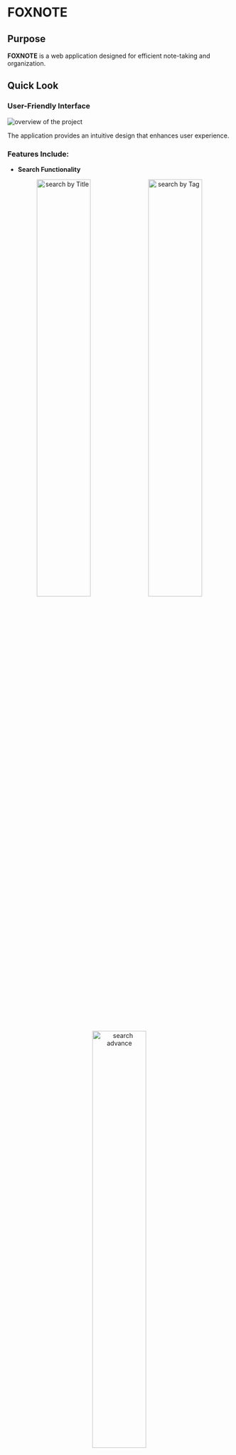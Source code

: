 # FOXNOTE

## Purpose
**FOXNOTE** is a web application designed for efficient note-taking and organization.

## Quick Look
### User-Friendly Interface
![overview of the project](https://raw.githubusercontent.com/abdrrahim2002/PROJECTS-IMAGES/refs/heads/main/foxnote/foxnote%20overview.png?token=GHSAT0AAAAAACYEZLLKQ7KSJLVVCCXL7BG6ZYL2M4Q)

The application provides an intuitive design that enhances user experience.

### Features Include:
  - **Search Functionality**
<div align="center">
  <img src="https://raw.githubusercontent.com/abdrrahim2002/PROJECTS-IMAGES/refs/heads/main/foxnote/search%20title.png?token=GHSAT0AAAAAACYEZLLKKP52VD3XI7RQLTJKZYL2XFQ" alt="search by Title" width='49%'>
  <img src="https://raw.githubusercontent.com/abdrrahim2002/PROJECTS-IMAGES/refs/heads/main/foxnote/search%20tag.png?token=GHSAT0AAAAAACYEZLLK6IQ6F53BHKHWFYBUZYL2XHA" alt="search by Tag" width='49%'>
  <img src="https://raw.githubusercontent.com/abdrrahim2002/PROJECTS-IMAGES/refs/heads/main/foxnote/search%20advance.png?token=GHSAT0AAAAAACYEZLLLANALLOM7BNUGXBJUZYL2XIQ" alt="search advance" width='49%'>
</div>

<br>

Quickly find notes with our efficient search feature.

<br>
<br>

 - **Text Customization**
  
  <div align="center">>
    <img src="https://raw.githubusercontent.com/abdrrahim2002/PROJECTS-IMAGES/refs/heads/main/foxnote/mynote%20ribbon.png?token=GHSAT0AAAAAACYEZLLLGMPLICR3PO3FHFBCZYL2WNQ" alt="customizable">
  </div>

<br>

  Personalize your notes with various formatting options, thanks to **[Quilljs](https://quilljs.com/)**

<br>
<br>

  - **Organize your note**
  
  <div align="center">>
    <img src="https://raw.githubusercontent.com/abdrrahim2002/PROJECTS-IMAGES/refs/heads/main/foxnote/foxnote%20overview%20customizable.png?token=GHSAT0AAAAAACYEZLLKM3ZNOMFEOMWCFBHCZYL2YEQ" alt="organize">
  </div>

  Easily organize your notes.
  
  No matter how many notes you create, you'll always have a clear overview of your data, helping you stay productive and efficient.

  <br>
  
- **Profile Management**

![Profile Management](https://raw.githubusercontent.com/abdrrahim2002/PROJECTS-IMAGES/refs/heads/main/foxnote/profile%20managment.png?token=GHSAT0AAAAAACYEZLLKFVG2LKHB4BKJPSHCZYL2VIQ)

  Users can manage their profiles effectively. In the Profile Management section, users can:
  - View their personal information.
  - See the number of notes and tags they have created.
  - Change their passwords for enhanced security.
  - Link their profiles with Google for third-party authentication.
  - Delete their profiles if they choose to do so.

  This feature ensures users have control over their data and security within the application.


<br>
<br>

## Installation and Configuration
To run FOXNOTE locally, follow these steps:

First, you need to have **Python 3.8 or above** and also have **pip** and have the **MySQL server** installed on your machine.

<br>

1. Clone the repository:
In terminal:
```
git clone  https://github.com/abdrrahim2002/FOXNOTE-PROJECT.git
cd FOXNOTE-PROJECT
```

<br>

2.Create and activate a virtual environment:
First install the **virtualenv** if you havent yet using:

```
pip install virtualenv
```

<br>

Then create you virtual envirment.

```
virtualenv venv
```

<br>

Then start your virtual envirement:

```
source venv/bin/activate
```

<br>

Then navigatr to the project root file:

```
cd fox_note
```

<br>

Install the required dependencies:

```
pip install -r requirements.txt
```


<br>

Create a MySQL database, in other terminal Log in to MySQL and run the following command to create a database:

```
CREATE DATABASE foxnote_db;
```

<br>

Configure the environment variables in the **.env** file in the project root and fill it with the necessary variables.

<br>

**Secret Key Configuration Instructions**

Django secret key is essential for your application's security, used for cryptographic signing and various security-related functions. By default, a random secret key is automatically generated for your application. However, you also have the option to define your own secret key in the `.env` file.


- **Default Behavior**

  - When you run your application, if the `DJANGO_SECRET_KEY` environment variable is not set in your `.env` file, Django will generate a new random secret key automatically.
  - This behavior is convenient during development, but it is not recommended for production, as the secret key should remain constant.

- **Custom Secret Key Setup**

1. **Generate Your Own Secret Key**:
   - If you prefer to use your own secret key, you can generate a secure key using the following Python commands in a Python shell:
     ```python
     from django.core.management.utils import get_random_secret_key
     print(get_random_secret_key())
     ```
   - This will output a secure random secret key. Copy this key for the next step.

2. **Update the `.env` File**:
   - Open your `.env` file and set the `DJANGO_SECRET_KEY` variable with your generated key:
     ```plaintext
     # Secret key
     DJANGO_SECRET_KEY=your-generated-secret-key
     ```
   - Replace `your-generated-secret-key` with the actual key you copied.

- **Important Notes**

  - **Keep It Secret**: Ensure that your secret key is kept confidential. Do not share it publicly or commit it to version control.
  - **Production Environment**: Always set the `DJANGO_SECRET_KEY` in your production environment to maintain consistent application behavior and security.
  - **Regenerate When Necessary**: If your secret key is exposed, regenerate it and update your `.env` file immediately to ensure the security of your application.


<br>

**Database Configuration Instructions**

To set up your database for the Django project, you'll need to fill in the database configuration fields in your `.env` file. Follow these steps:

1. **DB_NAME**: 
   - This is the name of your database. Choose a meaningful name for your project.

2. **DB_USER**:
   - This is the username used to access the database. This user should have the necessary permissions to create and modify the database.

3. **DB_PASSWORD**:
  - This is the password for the database user specified in `DB_USER`.

4. **DB_HOST**:
   - This is the host where your database is located. If you are using a local MySQL server, you can use `localhost`. If your database is hosted on a different server, enter the appropriate hostname or IP address.
  
  
<br>

**Email Configuration Instructions:**

To enable email verification for user accounts, you'll need to configure the email settings in your `.env` file. Follow these steps to fill in the necessary fields:

1. **EMAIL_HOST_USER**: 
   - This is the email address you want to use to send verification messages. It should be the same email account that you will configure for SMTP access. 
   - Example: 
     ```
     EMAIL_HOST_USER=your-email@gmail.com
     ```

2. **EMAIL_HOST_PASSWORD**:
   - This is the password for the email account you specified in `EMAIL_HOST_USER`. 
   - **Important**: In this project I am using the Gmail, so you need to create an **app-specific password** instead of using your regular email password. To do this:
     - Go to your Google Account settings.
     - Navigate to **Security**.
     - Under **Signing in to Google**, find **App passwords** and follow the prompts to generate a password for your application.
   - Example:
     ```
     EMAIL_HOST_PASSWORD=your-app-specific-password
     ```

3. **DEFAULT_FROM_EMAIL**:
   - This is the email address that will appear in the "From" field when users receive emails. It can be the same as `EMAIL_HOST_USER` or another email address.
   - Example:
     ```
     DEFAULT_FROM_EMAIL=your-email@gmail.com
     ```


<br>

Run the migrations create the database structure by running:

```
python manage.py makemigrations
```

And then :

```
python manage.py migrate
```

<br>

Create a superuser, you’ll need an admin account to log in to the Django admin panel. Create a superuser by running and fill the necissety fields:

```
python manage.py createsuperuser
```

<br>

Start the development server: Run the Django development server:

```
python manage.py runserver
```

### (Optional) Configure Google Authentication

First, you need to create your API in the [Google Cloud Console](https://cloud.google.com/). Then, follow these steps:

1. In the **Django administration**, go to **Sites** and edit your **domain name**, then hit **Save**.

2. Next, navigate to **Social Applications** and create your Google app for third-party authentication:
   - Set the **Provider** to 'Google'.
   - Give your app a name.
   - Enter your Google app API credentials:
     - **Client ID**: Obtained from creating the Google API authentication app.
     - **Secret Key**: Also obtained from the Google API credentials.

3. Finally, scroll down to the **Sites** section, move your site from the **Available Sites** to **Chosen Sites**, and hit **Save**.

And that’s it! You’re done configuring Google Authentication.

 

### Using SQLite as an Alternative

If you prefer not to use MySQL and want to use SQLite instead, you can follow these steps:

- Remove or Comment Out the database configuration fields in your `.env` file.
- Update Your `settings.py` Open your `settings.py`file and replace the database settings with the following configuration for SQLite:

```
DATABASES = {
    'default': {
        'ENGINE': 'django.db.backends.sqlite3',
        'NAME': BASE_DIR / "db.sqlite3",  # This will create a SQLite database file in your project directory
    }
}
```


<br>


## Known Issues

- The current version of  is not fully optimized for phone screens. I am aware of this issue and plan to work on improving the mobile responsiveness in future updates.

## Future Updates

- I plan to add a Todo section or app to enhance the functionality of FOXNOTE, making it even more versatile for users.

## Acknowledgements

Thank you for taking the time to explore FOXNOTE! Your feedback and contributions are always welcome as I continue to improve this project.
